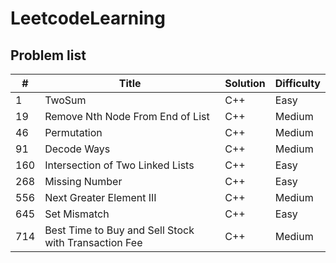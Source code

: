 # LeetcodeLearning

## Problem list
| #   | Title                                                | Solution | Difficulty |
| --- | ---------------------------------------------------- | -------- | ---------- |
| 1   | TwoSum                                               | C++      | Easy       |
| 19  | Remove Nth Node From End of List                     | C++      | Medium     |
| 46  | Permutation                                          | C++      | Medium     |
| 91  | Decode Ways                                          | C++      | Medium     |
| 160 | Intersection of Two Linked Lists                     | C++      | Easy       |
| 268 | Missing Number                                       | C++      | Easy       |
| 556 | Next Greater Element III                             | C++      | Medium     |
| 645 | Set Mismatch                                         | C++      | Easy       |
| 714 | Best Time to Buy and Sell Stock with Transaction Fee | C++      | Medium     |